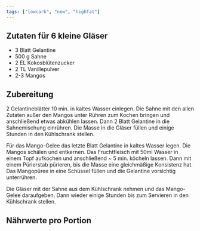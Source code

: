 ```yaml
---
tags: ["lowcarb", "new", "highfat"]
---
```


## Zutaten für 6 kleine Gläser
- 3 Blatt   Gelantine
- 500 g     Sahne
- 2 EL      Kokosblütenzucker
- 2 TL      Vanillepulver
- 2-3       Mangos

## Zubereitung
2 Gelantineblätter 10 min. in kaltes Wasser einlegen. Die Sahne mit den allen Zutaten außer den Mangos unter Rühren zum Kochen bringen und anschließend etwas abkühlen lassen. Dann 2 Blatt Gelantine in die Sahnemischung einrühren. Die Masse in die Gläser füllen und einige Stunden in den Kühlschrank stellen.

Für das Mango-Gelee das letzte Blatt Gelantine in kaltes Wasser legen. Die Mangos schälen und entkernen. Das Fruchtfleisch mit 50ml Wasser in einem Topf aufkochen und anschließend ~ 5 min. köcheln lassen. Dann mit einem Pürierstab pürieren, bis die Masse eine gleichmäßige Konsistenz hat. Das Mangopüree in eine Schüssel füllen und die Gelantine vorsichtig unterrühren.

Die Gläser mit der Sahne aus dem Kühlschrank nehmen und das Mango-Gelee daraufgeben. Dann wieder einige Stunden bis zum Servieren in den Kühlschrank stellen.

## Nährwerte pro Portion
